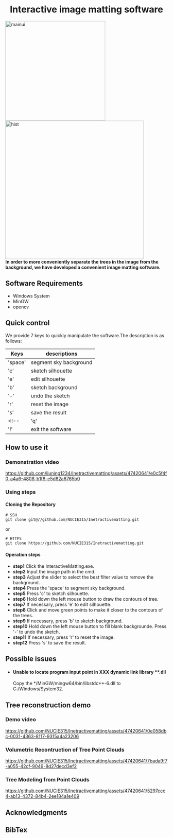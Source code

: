  <h1> <center> Interactive image matting software </center> </h1>

<img src="figures/mainUI2.png" alt="mainui" width="310"/> <img src="figures/hist.png" alt="hist" width="430"/> <br>
 <b>In order to more conveniently separate the trees in the image from the background, we have developed a convenient image matting software.</b>

 <h2> Software Requirements </h2>
 
- Windows System
- MinGW
- opencv

 <h2> Quick control</h2>
 We provide 7 keys to quickly manipulate the software.The description is as follows:
 
| Keys  | descriptions |
| ------------- | ------------- |
| 'space'  | segment sky background  |
| 'c' | sketch silhouette  |
| 'e' | edit silhouette |
| 'b' | sketch background |
| '-' | undo the sketch |
| 'r'| reset the image |
| 's'| save the result |
<!-- | 'q'| load the next image(Only used when version is folder)|
| '!'| exit the software | -->

<h2>How to use it </h2>

### Demonstration video


https://github.com/liuning1234/Inetractivematting/assets/47420641/e0c5f4f0-a4a6-4808-b1f8-e5d82a6765b0

### Using steps
#### Cloning the Repository

```shell
# SSH                                                                       
git clone git@//github.com/NUCIE315/Inetractivematting.git
```
or
```shell
# HTTPS
git clone https://github.com/NUCIE315/Inetractivematting.git
```
#### Operation steps
- <b>step1</b>  Click the InteractiveMatting.exe.
- <b>step2</b>  Input the image path in the cmd.
- <b>step3</b>  Adjust the slider to select the best filter value to remove the background.
- <b>step4</b>  Press the 'space' to segment sky background.
- <b>step5</b>  Press 'c' to sketch silhouette.
- <b>step6</b>  Hold down the left mouse button to draw the contours of tree.
- <b>step7</b>  If necessary, press 'e' to edit silhouette.
- <b>step8</b>  Click and move green points to make it closer to the contours of the trees.
- <b>step9</b>  If necessary, press 'b' to sketch background.
- <b>step10</b>  Hold down the left mouse button to fill blank backgrounde. Press '-' to undo the sketch.
- <b>step11</b>  If necessary, press 'r' to reset the image.
- <b>step12</b>  Press 's' to save the result.

<h2>Possible issues</h2>

- #### Unable to locate program input point in XXX dynamic link library **.dll
  Copy the */MinGW/mingw64/bin/libstdc++-6.dll to C:/Windows/System32.

<h2> Tree reconstruction demo</h2>

### Demo video





https://github.com/NUCIE315/Inetractivematting/assets/47420641/0e058dbc-0031-4363-8117-9315a4a23206


### Volumetric Recontruction of Tree Point Clouds



https://github.com/NUCIE315/Inetractivematting/assets/47420641/7bada9f7-a055-42cf-9049-8d27decd3ef2



### Tree Modeling from Point Clouds






https://github.com/NUCIE315/Inetractivematting/assets/47420641/5297ccc4-ab13-4372-84b4-2ee184a1e409






<h2> Acknowledgments </h2>

<h2> BibTex </h2>
